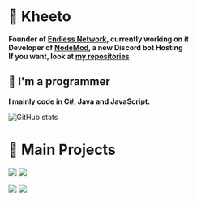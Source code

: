 # 📌 Kheeto
<b>Founder of [Endless Network](https://github.com/Endless-Development), currently working on it</b><br>
<b>Developer of [NodeMod](https://github.com/NodeMod), a new Discord bot Hosting</b><br>
<b>If you want, look at [my repositories](https://github.com/Kheeto?tab=repositories)<br></b>

## 🔎 I'm a programmer
<b>I mainly code in C#, Java and JavaScript.</b>

![GitHub stats](https://github-readme-stats.vercel.app/api?username=Kheeto&theme=react&count_private=true&show_icons=true&cache_seconds=1800&hide=issues&hide_border=true&include_all_commits=true&disable_animations=true&hide_title=true)

# 📢 Main Projects
[![](https://github-readme-stats.vercel.app/api/pin/?username=Kheeto&repo=EndlessBot-js&theme=react&hide_border=true)](https://github.com/Kheeto/EndlessBot-js)
[![](https://github-readme-stats.vercel.app/api/pin/?username=NodeMod&repo=API&theme=react&hide_border=true)](https://github.com/NodeMod/API)

[![](https://github-readme-stats.vercel.app/api/pin/?username=NodeMod&repo=NodeMod&theme=react&hide_border=true)](https://github.com/NodeMod/NodeMod)
[![](https://github-readme-stats.vercel.app/api/pin/?username=NodeMod&repo=NodeMod-List&theme=react&hide_border=true)](https://github.com/NodeMod/NodeMod-List)
